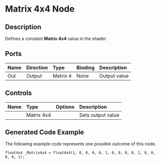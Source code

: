 # Matrix 4x4 Node

## Description

Defines a constant **Matrix 4x4** value in the shader.

## Ports

| Name        | Direction           | Type  | Binding | Description |
|:------------ |:-------------|:-----|:---|:---|
| Out | Output      |    Matrix 4 | None | Output value |

## Controls

| Name        | Type           | Options  | Description |
|:------------ |:-------------|:-----|:---|
|  | Matrix 4x4 |  | Sets output value |

## Generated Code Example

The following example code represents one possible outcome of this node.

```
float4x4 _Matrix4x4 = float4x4(1, 0, 0, 0, 0, 1, 0, 0, 0, 0, 1, 0, 0, 0, 0, 1);
```